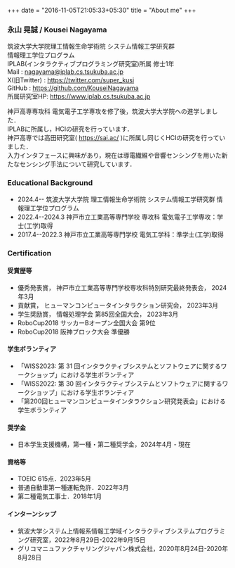 +++
date = "2016-11-05T21:05:33+05:30"
title = "About me"
+++
### 永山 晃誠 / Kousei Nagayama ###

筑波大学大学院理工情報生命学術院 システム情報工学研究群  
情報理工学位プログラム  
IPLAB(インタラクティブプログラミング研究室)所属 修士1年  
Mail : nagayama@iplab.cs.tsukuba.ac.jp  
X(旧Twitter) : https://twitter.com/super_kusi  
GitHub : https://github.com/KouseiNagayama   
所属研究室HP: https://www.iplab.cs.tsukuba.ac.jp

神戸高専専攻科 電気電子工学専攻を修了後，筑波大学大学院への進学しました．  
IPLABに所属し，HCIの研究を行っています．  
神戸高専では高田研究室( https://sai.ac/ )に所属し同じくHCIの研究を行っていました．  
入力インタフェースに興味があり，現在は導電繊維や音響センシングを用いた新たなセンシング手法について研究しています．

### Educational Background ###
* 2024.4-- 筑波大学大学院 理工情報生命学術院 システム情報工学研究群 情報理工学位プログラム
* 2022.4--2024.3 神戸市立工業高等専門学校 専攻科 電気電子工学専攻：学士(工学)取得
* 2017.4--2022.3 神戸市立工業高等専門学校 電気工学科：準学士(工学)取得
  
### Certification ###
#### 受賞歴等 ####
* 優秀発表賞， 神戸市立工業高等専門学校専攻科特別研究最終発表会， 2024年3月
* 貢献賞， ヒューマンコンピュータインタラクション研究会， 2023年3月
* 学生奨励賞， 情報処理学会 第85回全国大会， 2023年3月
* RoboCup2018 サッカーBオープン全国大会 第9位 
* RoboCup2018 阪神ブロック大会 準優勝

#### 学生ボランティア ####
* 「WISS2023: 第 31 回インタラクティブシステムとソフトウェアに関するワークショップ」における学生ボランティア
* 「WISS2022: 第 30 回インタラクティブシステムとソフトウェアに関するワークショップ」における学生ボランティア
* 「第200回ヒューマンコンピュータインタラクション研究発表会」における学生ボランティア

#### 奨学金 ####
* 日本学生支援機構，第一種・第二種奨学金，2024年4月 - 現在

#### 資格等 ####
* TOEIC 615点．2023年5月
* 普通自動車第一種運転免許．2022年3月
* 第二種電気工事士．2018年1月

#### インターンシップ
* 筑波大学システム上情報系情報工学域インタラクティブシステムプログラミング研究室，2022年8月29日-2022年9月15日
* グリコマニュファクチャリングジャパン株式会社，2020年8月24日-2020年8月28日

